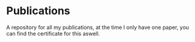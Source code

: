 # Publications
A repository for all my publications, at the time I only have one paper, you can find the certificate for this aswell.
